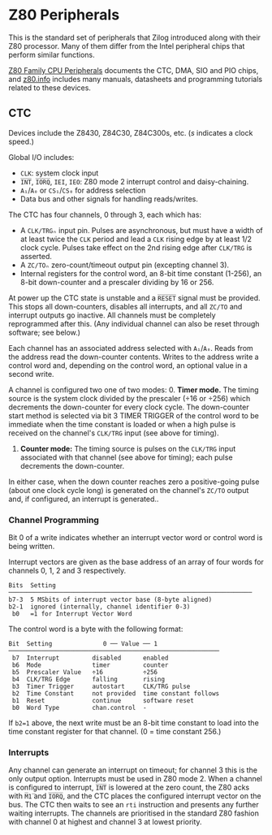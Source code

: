 Z80 Peripherals
===============

This is the standard set of peripherals that Zilog introduced along with
their Z80 processor. Many of them differ from the Intel peripheral chips
that perform similar functions.

[Z80 Family CPU Peripherals][z80periph] documents the CTC, DMA, SIO and PIO
chips, and [z80.info] includes many manuals, datasheets and programming
tutorials related to these devices.


CTC
---

Devices include the Z8430, Z84C30, Z84C300s, etc. (_s_ indicates a clock
speed.)

Global I/O includes:
- `CLK`: system clock input
- `I̅N̅T̅`, `I̅O̅R̅Q̅`, `IEI`, `IEO`: Z80 mode 2 interrupt control and daisy-chaining.
- `A₁`/`A₀` or `CS₁`/`CS₀` for address selection
- Data bus and other signals for handling reads/writes.

The CTC has four channels, 0 through 3, each which has:
- A `CLK/TRGₙ` input pin. Pulses are asynchronous, but must have a width of
  at least twice the `CLK` period and lead a `CLK` rising edge by at least
  1/2 clock cycle. Pulses take effect on the 2nd rising edge after
  `CLK/TRG` is asserted.
- A `ZC/TOₙ` zero-count/timeout output pin (excepting channel 3).
- Internal registers for the control word, an 8-bit time constant (1-256),
  an 8-bit down-counter and a prescaler dividing by 16 or 256.

At power up the CTC state is unstable and a `R̅E̅S̅E̅T̅` signal must be
provided. This stops all down-counters, disables all interrupts, and all
`ZC/TO` and interrupt outputs go inactive. All channels must be completely
reprogrammed after this. (Any individual channel can also be reset through
software; see below.)

Each channel has an associated address selected with `A₁`/`A₀`. Reads from
the address read the down-counter contents. Writes to the address write a
control word and, depending on the control word, an optional value in a
second write.

A channel is configured two one of two modes:
0. __Timer mode.__ The timing source is the system clock divided by the
   prescaler (÷16 or ÷256) which decrements the down-counter for every
   clock cycle. The down-counter start method is selected via bit 3 TIMER
   TRIGGER of the control word to be immediate when the time constant is
   loaded or when a high pulse is received on the channel's `CLK/TRG`
   input (see above for timing).
1. __Counter mode:__ The timing source is pulses on the `CLK/TRG` input
   associated with that channel (see above for timing); each pulse
   decrements the down-counter.

In either case, when the down counter reaches zero a positive-going pulse
(about one clock cycle long) is generated on the channel's `ZC/TO` output
and, if configured, an interrupt is generated..

### Channel Programming

Bit 0 of a write indicates whether an interrupt vector word or control
word is being written.

Interrupt vectors are given as the base address of an array of four words
for channels 0, 1, 2 and 3 respectively.

    Bits  Setting
    ───────────────────────────────────────────────────────────────────
    b7-3  5 MSbits of interrupt vector base (8-byte aligned)
    b2-1  ignored (internally, channel identifier 0-3)
     b0   =1 for Interrupt Vector Word

The control word is a byte with the following format:

    Bit  Setting              0 ── Value ── 1
    ──────────────────────────────────────────────────────────
     b7  Interrupt         disabled      enabled
     b6  Mode              timer         counter
     b5  Prescaler Value   ÷16           ÷256
     b4  CLK/TRG Edge      falling       rising
     b3  Timer Trigger     autostart     CLK/TRG pulse
     b2  Time Constant     not provided  time constant follows
     b1  Reset             continue      software reset
     b0  Word Type         chan.control  -

If `b2=1` above, the next write must be an 8-bit time constant to load into
the time constant register for that channel. (0 = time constant 256.)

### Interrupts

Any channel can generate an interrupt on timeout; for channel 3 this is the
only output option. Interrupts must be used in Z80 mode 2. When a channel
is configured to interrupt, `I̅N̅T̅` is lowered at the zero count, the Z80
acks with `M̅1̅` and `I̅O̅R̅Q̅`, and the CTC places the configured interrupt
vector on the bus. The CTC then waits to see an `rti` instruction and
presents any further waiting interrupts. The channels are prioritised in
the standard Z80 fashion with channel 0 at highest and channel 3 at lowest
priority.



<!-------------------------------------------------------------------->
[z80.info]: http://z80.info
[z80periph]: http://www.z80.info/zip/um0081.pdf
